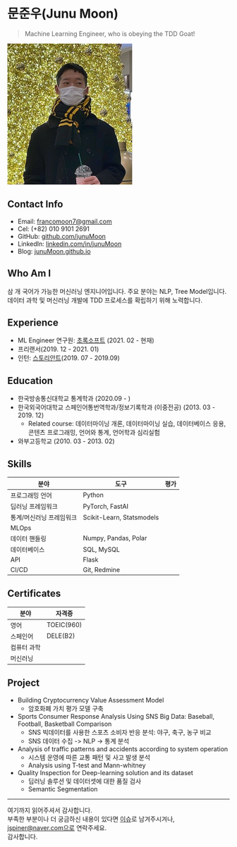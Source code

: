 # 문준우(Junu Moon)

> Machine Learning Engineer, who is obeying the TDD Goat!

![프로필이미지](https://github.com/junuMoon/RESUME/raw/master/images/profile.jpg)

## Contact Info

- Email: francomoon7@gmail.com
- Cel: (+82) 010 9101 2691
- GitHub: [github.com/junuMoon](https://github.com/junuMoon)
- LinkedIn: [linkedin.com/in/junuMoon](https://www.linkedin.com/in/junu-moon-589a80184/)
- Blog: [junuMoon.github.io](https://junumoon.github.io)

## Who Am I

삼 개 국어가 가능한 머신러닝 엔지니어입니다. 주요 분야는 NLP, Tree Model입니다. 데이터 과학 및 머신러닝 개발에 TDD 프로세스를 확립하기 위해 노력합니다. 

## Experience

- ML Engineer 연구원: [초록소프트](https://www.kakaomobility.com/) (2021. 02 - 현재)
- 프리랜서(2019. 12 - 2021. 01)
- 인턴: [스토리안트](http://storyant.com)(2019. 07 - 2019.09)

## Education

- 한국방송통신대학교 통계학과 (2020.09 - )
- 한국외국어대학교  스페인어통번역학과/정보기록학과 (이중전공) (2013. 03 - 2019. 12)
  - Related course: 데이터마이닝 개론, 데이터마이닝 실습, 데이터베이스 응용, 콘텐츠 프로그래밍, 언어와 통계, 언어학과 심리실험
- 와부고등학교 (2010. 03 - 2013. 02)

## Skills

| 분야                     | 도구                      | 평가 |
| ------------------------ | ------------------------- | ---- |
| 프로그래밍 언어          | Python                    |      |
| 딥러닝 프레임워크        | PyTorch, FastAI           |      |
| 통계/머신러닝 프레임워크 | Scikit-Learn, Statsmodels |      |
| MLOps                    |                           |      |
| 데이터 핸들링            | Numpy, Pandas, Polar      |      |
| 데이터베이스             | SQL, MySQL                |      |
| API                      | Flask                     |      |
| CI/CD                    | Git, Redmine              |      |

## Certificates

| 분야        | 자격증     |
| ----------- | ---------- |
| 영어        | TOEIC(960) |
| 스페인어    | DELE(B2)   |
| 컴퓨터 과학 |            |
| 머신러닝    |            |


## Project

- Building Cryptocurrency Value Assessment Model
  - 암호화폐 가치 평가 모델 구축
- Sports Consumer Response Analysis Using SNS Big Data: Baseball, Football, Basketball Comparison
  - SNS 빅데이터를 사용한 스포츠 소비자 반응 분석: 야구, 축구, 농구 비교
  - SNS 데이터 수집 -> NLP -> 통계 분석
- Analysis of traffic patterns and accidents according to system operation
  - 시스템 운영에 따른 교통 패턴 및 사고 발생 분석
  - Analysis using T-test and Mann-whitney
- Quality Inspection for Deep-learning solution and its dataset
  - 딥러닝 솔루션 및 데이터셋에 대한 품질 검사
  - Semantic Segmentation 



----

여기까지 읽어주셔서 감사합니다. <br/>
부족한 부분이나 더 궁금하신 내용이 있다면 [이슈](https://github.com/JSpiner/RESUME/issues)로 남겨주시겨나, jspiner@naver.com으로 연락주세요.<br/>
감사합니다.

